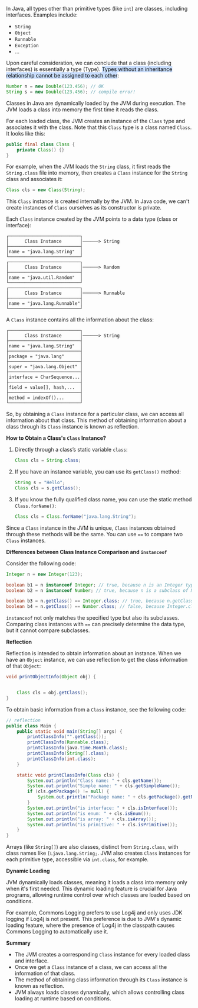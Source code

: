 In Java, all types other than primitive types (like `int`) are classes, including interfaces. Examples include:

- `String`
- `Object`
- `Runnable`
- `Exception`
- ...

Upon careful consideration, we can conclude that a class (including interfaces) is essentially a type (Type). <mark style="background: #ADCCFFA6;">Types without an inheritance relationship cannot be assigned to each other</mark>:

```java
Number n = new Double(123.456); // OK
String s = new Double(123.456); // compile error!
```

Classes in Java are dynamically loaded by the JVM during execution. The JVM loads a class into memory the first time it reads the class.

For each loaded class, the JVM creates an instance of the `Class` type and associates it with the class. Note that this `Class` type is a class named `Class`. It looks like this:

```java
public final class Class {
    private Class() {}
}
```

For example, when the JVM loads the `String` class, it first reads the `String.class` file into memory, then creates a `Class` instance for the `String` class and associates it:

```java
Class cls = new Class(String);
```

This `Class` instance is created internally by the JVM. In Java code, we can't create instances of `Class` ourselves as its constructor is private.

Each `Class` instance created by the JVM points to a data type (class or interface):

```
┌───────────────────────────┐
│      Class Instance       │──────> String
├───────────────────────────┤
│name = "java.lang.String"  │
└───────────────────────────┘
┌───────────────────────────┐
│      Class Instance       │──────> Random
├───────────────────────────┤
│name = "java.util.Random"  │
└───────────────────────────┘
┌───────────────────────────┐
│      Class Instance       │──────> Runnable
├───────────────────────────┤
│name = "java.lang.Runnable"│
└───────────────────────────┘
```

A `Class` instance contains all the information about the class:

```
┌───────────────────────────┐
│      Class Instance       │──────> String
├───────────────────────────┤
│name = "java.lang.String"  │
├───────────────────────────┤
│package = "java.lang"      │
├───────────────────────────┤
│super = "java.lang.Object" │
├───────────────────────────┤
│interface = CharSequence...│
├───────────────────────────┤
│field = value[], hash,...  │
├───────────────────────────┤
│method = indexOf()...      │
└───────────────────────────┘
```

So, by obtaining a `Class` instance for a particular class, we can access all information about that class. This method of obtaining information about a class through its `Class` instance is known as reflection.

**How to Obtain a Class's `Class` Instance?**

1. Directly through a class’s static variable `class`:
    ```java
    Class cls = String.class;
    ```

2. If you have an instance variable, you can use its `getClass()` method:
    ```java
    String s = "Hello";
    Class cls = s.getClass();
    ```

3. If you know the fully qualified class name, you can use the static method `Class.forName()`:
    ```java
    Class cls = Class.forName("java.lang.String");
    ```

Since a `Class` instance in the JVM is unique, `Class` instances obtained through these methods will be the same. You can use `==` to compare two `Class` instances.

**Differences between Class Instance Comparison and `instanceof`**

Consider the following code:

```java
Integer n = new Integer(123);

boolean b1 = n instanceof Integer; // true, because n is an Integer type
boolean b2 = n instanceof Number; // true, because n is a subclass of Number

boolean b3 = n.getClass() == Integer.class; // true, because n.getClass() returns Integer.class
boolean b4 = n.getClass() == Number.class; // false, because Integer.class != Number.class
```

`instanceof` not only matches the specified type but also its subclasses. Comparing class instances with `==` can precisely determine the data type, but it cannot compare subclasses.

**Reflection**

Reflection is intended to obtain information about an instance. When we have an `Object` instance, we can use reflection to get the class information of that `Object`:

```java
void printObjectInfo(Object obj) {


    Class cls = obj.getClass();
}
```

To obtain basic information from a `Class` instance, see the following code:

```java
// reflection
public class Main {
    public static void main(String[] args) {
        printClassInfo("".getClass());
        printClassInfo(Runnable.class);
        printClassInfo(java.time.Month.class);
        printClassInfo(String[].class);
        printClassInfo(int.class);
    }

    static void printClassInfo(Class cls) {
        System.out.println("Class name: " + cls.getName());
        System.out.println("Simple name: " + cls.getSimpleName());
        if (cls.getPackage() != null) {
            System.out.println("Package name: " + cls.getPackage().getName());
        }
        System.out.println("is interface: " + cls.isInterface());
        System.out.println("is enum: " + cls.isEnum());
        System.out.println("is array: " + cls.isArray());
        System.out.println("is primitive: " + cls.isPrimitive());
    }
}
```

Arrays (like `String[]`) are also classes, distinct from `String.class`, with class names like `[Ljava.lang.String;`. JVM also creates `Class` instances for each primitive type, accessible via `int.class`, for example.

**Dynamic Loading**

JVM dynamically loads classes, meaning it loads a class into memory only when it's first needed. This dynamic loading feature is crucial for Java programs, allowing runtime control over which classes are loaded based on conditions.

For example, Commons Logging prefers to use Log4j and only uses JDK logging if Log4j is not present. This preference is due to JVM's dynamic loading feature, where the presence of Log4j in the classpath causes Commons Logging to automatically use it.

**Summary**

- The JVM creates a corresponding `Class` instance for every loaded class and interface.
- Once we get a `Class` instance of a class, we can access all the information of that class.
- The method of obtaining class information through its `Class` instance is known as reflection.
- JVM always loads classes dynamically, which allows controlling class loading at runtime based on conditions.